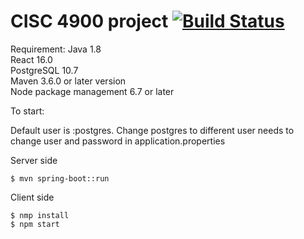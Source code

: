 # CISC 4900 project [![Build Status](https://travis-ci.com/JunChen22/4900-alter.svg?token=DFxNF8mBJUsrGCpaLpSh&branch=master)](https://travis-ci.com/JunChen22/4900-alter)

Requirement:
Java 1.8<br />
React 16.0  <br />
PostgreSQL 10.7 <br />
Maven 3.6.0 or later version  <br />
Node package management 6.7 or later

To start:<br />

Default user is :postgres.
Change postgres to different user needs to <br />
change user and password in application.properties<br />

Server side<br />
```
$ mvn spring-boot::run
```

Client side<br />
```
$ nmp install
$ npm start
```
